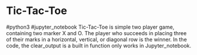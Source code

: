 # Tic-Tac-Toe
#python3
#jupyter_notebook
 Tic-Tac-Toe is simple two player game, containing two marker X and O. The player who succeeds in placing three of their marks in a horizontal, vertical, 
or diagonal row is the winner.
 In the code, the clear_output is a built in function only works in Jupyter_notebook.
